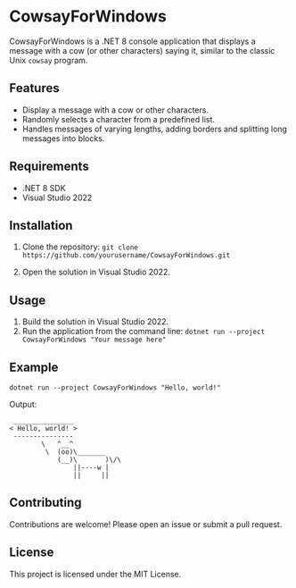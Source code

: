 # CowsayForWindows

CowsayForWindows is a .NET 8 console application that displays a message with a cow (or other characters) saying it, similar to the classic Unix `cowsay` program.

## Features

- Display a message with a cow or other characters.
- Randomly selects a character from a predefined list.
- Handles messages of varying lengths, adding borders and splitting long messages into blocks.

## Requirements

- .NET 8 SDK
- Visual Studio 2022

## Installation

1. Clone the repository:
`git clone https://github.com/yourusername/CowsayForWindows.git`
    
2. Open the solution in Visual Studio 2022.

## Usage

1. Build the solution in Visual Studio 2022.
2. Run the application from the command line:
`dotnet run --project CowsayForWindows "Your message here"`


## Example

`dotnet run --project CowsayForWindows "Hello, world!"`

Output:
```
 _______________
< Hello, world! >
 ---------------
        \   ^__^
         \  (oo)\_______
            (__)\       )\/\
                ||----w |
                ||     ||
```


## Contributing

Contributions are welcome! Please open an issue or submit a pull request.

## License

This project is licensed under the MIT License.
